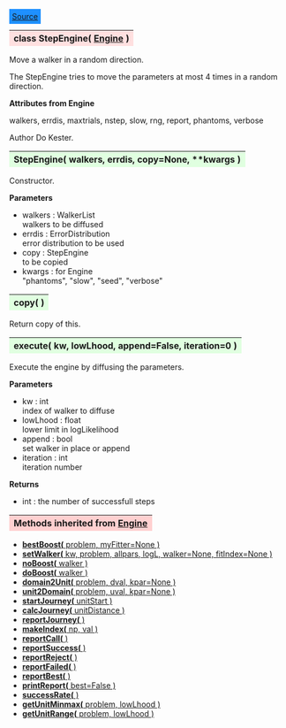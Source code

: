 ---
---

<div class="button">
  <span style="background-color: DodgerBlue; color: White;  border:5px solid DodgerBlue">
<a href=https://github.com/dokester/BayesicFitting/blob/master/BayesicFitting/source/StepEngine.py target=_blank>Source</a></span></div>

<a name="StepEngine"></a>
<table><thead style="background-color:#FFE0E0; width:100%"><tr><th style="text-align:left">
<strong>class StepEngine(</strong> <a href="./Engine.html">Engine</a> )
</th></tr></thead></table>
<p>

Move a walker in a random direction.

The StepEngine tries to move the parameters at most 4 times in
a random direction.

<b>Attributes from Engine</b>

walkers, errdis, maxtrials, nstep, slow, rng, report, phantoms, verbose   


Author       Do Kester.


<a name="StepEngine"></a>
<table><thead style="background-color:#E0FFE0; width:100%"><tr><th style="text-align:left">
<strong>StepEngine(</strong> walkers, errdis, copy=None, **kwargs ) 
</th></tr></thead></table>
<p>

Constructor.

<b>Parameters</b>

* walkers  :  WalkerList<br>
    walkers to be diffused<br>
* errdis  :  ErrorDistribution<br>
    error distribution to be used<br>
* copy  :  StepEngine<br>
    to be copied<br>
* kwargs  :  for Engine<br>
    "phantoms", "slow", "seed", "verbose"

<a name="copy"></a>
<table><thead style="background-color:#E0FFE0; width:100%"><tr><th style="text-align:left">
<strong>copy(</strong> )
</th></tr></thead></table>
<p>
Return copy of this. 

<a name="execute"></a>
<table><thead style="background-color:#E0FFE0; width:100%"><tr><th style="text-align:left">
<strong>execute(</strong> kw, lowLhood, append=False, iteration=0 )
</th></tr></thead></table>
<p>

Execute the engine by diffusing the parameters.

<b>Parameters</b>

* kw  :  int<br>
    index of walker to diffuse<br>
* lowLhood  :  float<br>
    lower limit in logLikelihood<br>
* append  :  bool<br>
    set walker in place or append<br>
* iteration  :  int<br>
    iteration number<br>

<b>Returns</b>

* int  :  the number of successfull steps<br>


<table><thead style="background-color:#FFD0D0; width:100%"><tr><th style="text-align:left">
<strong>Methods inherited from</strong> <a href="./Engine.html">Engine</a></th></tr></thead></table>


* [<strong>bestBoost(</strong> problem, myFitter=None ) ](./Engine.md#bestBoost)
* [<strong>setWalker(</strong> kw, problem, allpars, logL, walker=None, fitIndex=None ) ](./Engine.md#setWalker)
* [<strong>noBoost(</strong> walker ) ](./Engine.md#noBoost)
* [<strong>doBoost(</strong> walker ) ](./Engine.md#doBoost)
* [<strong>domain2Unit(</strong> problem, dval, kpar=None ) ](./Engine.md#domain2Unit)
* [<strong>unit2Domain(</strong> problem, uval, kpar=None ) ](./Engine.md#unit2Domain)
* [<strong>startJourney(</strong> unitStart ) ](./Engine.md#startJourney)
* [<strong>calcJourney(</strong> unitDistance ) ](./Engine.md#calcJourney)
* [<strong>reportJourney(</strong> ) ](./Engine.md#reportJourney)
* [<strong>makeIndex(</strong> np, val ) ](./Engine.md#makeIndex)
* [<strong>reportCall(</strong> )](./Engine.md#reportCall)
* [<strong>reportSuccess(</strong> )](./Engine.md#reportSuccess)
* [<strong>reportReject(</strong> )](./Engine.md#reportReject)
* [<strong>reportFailed(</strong> )](./Engine.md#reportFailed)
* [<strong>reportBest(</strong> )](./Engine.md#reportBest)
* [<strong>printReport(</strong> best=False ) ](./Engine.md#printReport)
* [<strong>successRate(</strong> ) ](./Engine.md#successRate)
* [<strong>getUnitMinmax(</strong> problem, lowLhood ) ](./Engine.md#getUnitMinmax)
* [<strong>getUnitRange(</strong> problem, lowLhood ) ](./Engine.md#getUnitRange)
